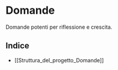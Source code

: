 # Domande

Domande potenti per riflessione e crescita.

## Indice

- [[Struttura_del_progetto_Domande]]
